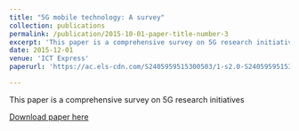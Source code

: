 ```yaml
---
title: "5G mobile technology: A survey"
collection: publications
permalink: /publication/2015-10-01-paper-title-number-3
excerpt: 'This paper is a comprehensive survey on 5G research initiatives'
date: 2015-12-01
venue: 'ICT Express'
paperurl: 'https://ac.els-cdn.com/S2405959515300503/1-s2.0-S2405959515300503-main.pdf?_tid=7d03e834-2f2b-4492-8644-ca3ac9bafdd2&acdnat=1552450869_ac2ee5b521042d1eaa977595651d235a'

---
```

This paper is a comprehensive survey on 5G research initiatives

[Download paper here](https://ac.els-cdn.com/S2405959515300503/1-s2.0-S2405959515300503-main.pdf?_tid=7d03e834-2f2b-4492-8644-ca3ac9bafdd2&acdnat=1552450869_ac2ee5b521042d1eaa977595651d235a)

